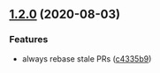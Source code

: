## [1.2.0](https://github.com/KenanY/renovate-config/compare/1.1.1...1.2.0) (2020-08-03)


### Features

* always rebase stale PRs ([c4335b9](https://github.com/KenanY/renovate-config/commit/c4335b9dea3a5067d41476e4693af382e6b0ba69))
